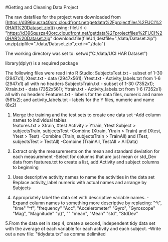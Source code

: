 #Getting and Cleaning Data Project

The raw datafiles for the project were downloaded from [https://d396qusza40orc.cloudfront.net/getdata%2Fprojectfiles%2FUCI%20HAR%20Dataset.zip]()
using:
fileUrl <- "https://d396qusza40orc.cloudfront.net/getdata%2Fprojectfiles%2FUCI%20HAR%20Dataset.zip"
download.file(fileUrl,destfile="./data/Dataset.zip")
unzip(zipfile="./data/Dataset.zip",exdir="./data")

The working directory was set to:
setwd("C:/data/UCI HAR Dataset")

library(dplyr) is a required package

The following files were read into R Studio:
SubjectsTest.txt - subset of 1-30 (2947x1); Xtest.txt - data (2947x561); Ytest.txt - Activity_labels.txt from 1-6 (2947x1) all with no headers
SubjectsTrain.txt - subset of 1-30 (7352x1); Xtrain.txt - data (7352x561); Ytrain.txt - Activity_labels.txt from 1-6 (7352x1) all with no headers
Features.txt - labels for the data files, numeric and name (561x2); and activity_labels.txt - labels for the Y files, numeric and name (6x2)

1. Merge the training and the test sets to create one data set
-Add column names to individual tables   
    features.txt > Xtrain, Xtest
    Activity > Ytrain, Ytest
    Subject > subjectsTrain, subjectsTest
-Combine (Xtrain, Ytrain > Train) and (Xtest, Ytest > Test)
-Combine (Train, subjectsTrain > TrainAll) and (Test, subjectsTest > TestAll)
-Combine (TrainAll, TestAll > AllData)
    
2. Extract only the measurements on the mean and standard deviation for each measurement
-Select for columns that are just mean or std_Dev data from features.txt to create a list, add Activity and subject columns to beginning

3. Uses descriptive activity names to name the activities in the data set
Replace activity_label numeric with actual names and arrange by Subjects

4. Appropriately label the data set with descriptive variable names. 
-Expand column names to something more descriptive by replacing:
    "^t", "time"
    "^f", "frequency"
    "Acc", "Accelerometer"
    "Gyro", "Gyroscope"
    "Mag", "Magnitude"
    "\\()", ""
    "mean", "Mean"
    "std", "StdDev"
    
5.From the data set in step 4, create a second, independent tidy data set with the average of each variable for each activity and each subject.
-Write out a new file: "tidydata.txt" as comma delimited